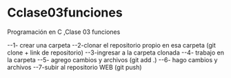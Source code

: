 # Cclase03funciones
Programación en C ,Clase 03  funciones

--1- crear una carpeta
--2-clonar el repositorio propio en esa carpeta (git clone + link de repositorio)
--3-ingresar a la carpeta clonada
--4- trabajo en la carpeta
--5- agrego cambios y archivos (git add .)
--6- hago cambios y archivos
--7-subir al repositorio WEB (git push)
